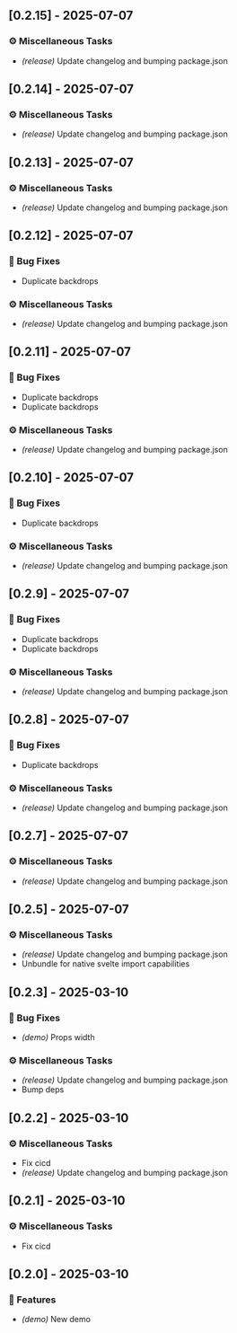 ## [0.2.15] - 2025-07-07

### ⚙️ Miscellaneous Tasks

- *(release)* Update changelog and bumping package.json

<!-- generated by git-cliff -->
## [0.2.14] - 2025-07-07

### ⚙️ Miscellaneous Tasks

- *(release)* Update changelog and bumping package.json

<!-- generated by git-cliff -->
## [0.2.13] - 2025-07-07

### ⚙️ Miscellaneous Tasks

- *(release)* Update changelog and bumping package.json

<!-- generated by git-cliff -->
## [0.2.12] - 2025-07-07

### 🐛 Bug Fixes

- Duplicate backdrops

### ⚙️ Miscellaneous Tasks

- *(release)* Update changelog and bumping package.json

<!-- generated by git-cliff -->
## [0.2.11] - 2025-07-07

### 🐛 Bug Fixes

- Duplicate backdrops
- Duplicate backdrops

### ⚙️ Miscellaneous Tasks

- *(release)* Update changelog and bumping package.json

<!-- generated by git-cliff -->
## [0.2.10] - 2025-07-07

### 🐛 Bug Fixes

- Duplicate backdrops

### ⚙️ Miscellaneous Tasks

- *(release)* Update changelog and bumping package.json

<!-- generated by git-cliff -->
## [0.2.9] - 2025-07-07

### 🐛 Bug Fixes

- Duplicate backdrops
- Duplicate backdrops

### ⚙️ Miscellaneous Tasks

- *(release)* Update changelog and bumping package.json

<!-- generated by git-cliff -->
## [0.2.8] - 2025-07-07

### 🐛 Bug Fixes

- Duplicate backdrops

### ⚙️ Miscellaneous Tasks

- *(release)* Update changelog and bumping package.json

<!-- generated by git-cliff -->
## [0.2.7] - 2025-07-07

### ⚙️ Miscellaneous Tasks

- *(release)* Update changelog and bumping package.json

<!-- generated by git-cliff -->
## [0.2.5] - 2025-07-07

### ⚙️ Miscellaneous Tasks

- *(release)* Update changelog and bumping package.json
- Unbundle for native svelte import capabilities

<!-- generated by git-cliff -->
## [0.2.3] - 2025-03-10

### 🐛 Bug Fixes

- *(demo)* Props width

### ⚙️ Miscellaneous Tasks

- *(release)* Update changelog and bumping package.json
- Bump deps

<!-- generated by git-cliff -->
## [0.2.2] - 2025-03-10

### ⚙️ Miscellaneous Tasks

- Fix cicd
- *(release)* Update changelog and bumping package.json

<!-- generated by git-cliff -->
## [0.2.1] - 2025-03-10

### ⚙️ Miscellaneous Tasks

- Fix cicd

<!-- generated by git-cliff -->
## [0.2.0] - 2025-03-10

### 🚀 Features

- *(demo)* New demo

<!-- generated by git-cliff -->
